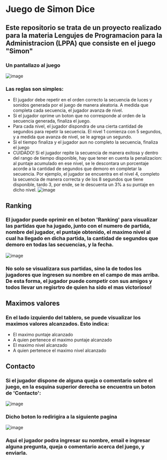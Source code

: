 # Juego de Simon Dice

## Este repositorio se trata de un proyecto realizado para la materia Lengujes de Programacion para la Administracion (LPPA) que consiste en el juego "Simon"

### Un pantallazo al juego
![image](https://github.com/FacuKopech/simon-dice/assets/63883859/7d6e20ae-dfc8-4a0c-b603-b2a9fa791694)

### Las reglas son simples:
* El jugador debe repetir en el orden correcto la secuencia de luces y sonidos generada por el juego de manera aleatoria. A medida que completa cada secuencia, el jugador avanza de nivel.
* Si el jugador oprime un boton que no corresponde al orden de la secuencia generada, finaliza el juego. 
* Para cada nivel, el jugador dispondra de una cierta cantidad de segundos para repetir la secuencia. El nivel 1 comienza con 5 segundos, y a medida que avanza de nivel, se le agrega un segundo. 
* Si el tiempo finaliza y el jugador aun no completo la secuencia, finaliza el juego
* CUIDADO! Si el jugador repite la secuencia de manera exitosa y dentro del rango de tiempo disponible, hay que tener en cuenta la penalizacion: al puntaje acumulado en ese nivel, se le descontara un porcentaje acorde a la cantidad de segundos que demoro en completar la secuencia. Por ejemplo, el jugador se encuentra en el nivel 4, completo la secuencia de manera correcta y de los 8 segundos que tiene disponible, tardo 3, por ende, se le descuenta un 3% a su puntaje en dicho nivel.
![image](https://github.com/FacuKopech/simon-dice/assets/63883859/fd63f7f4-2580-4cd7-95ce-24577c2d4527)

## Ranking
### El jugador puede oprimir en el boton 'Ranking' para visualizar las partidas que ha jugado, junto con el numero de partida, nombre del jugador, el puntaje obtenido, el maximo nivel al cual ha llegado en dicha partida, la cantidad de segundos que demoro en todas las secuencias, y la fecha.
![image](https://github.com/FacuKopech/simon-dice/assets/63883859/f9f6d22a-7e0f-4356-8ec8-711727ab8c56)

### No solo se visualizara sus partidas, sino la de todos los jugadores que ingresen su nombre en el campo de mas arriba. De esta forma, el jugador puede competir con sus amigos y todos llevar un regisrtro de quien ha sido el mas victorioso!

## Maximos valores
### En el lado izquierdo del tablero, se puede visualizar los maximos valores alcanzados. Esto indica:
* El maximo puntaje alcanzado
* A quien pertenece el maximo puntaje alcanzado
* El maximo nivel alcanzado
* A quien pertenece el maximo nivel alcanzado

## Contacto

### Si el jugador dispone de alguna queja o comentario sobre el juego, en la esquina superior derecha se encuentra un boton de 'Contacto':
![image](https://github.com/FacuKopech/simon-dice/assets/63883859/d27576a3-8373-44b6-8a9a-da3158d9413d)

### Dicho boton lo redirigira a la siguiente pagina
![image](https://github.com/FacuKopech/simon-dice/assets/63883859/82748cc6-363b-4ade-9404-869c994e4654)

### Aqui el jugador podra ingresar su nombre, email e ingresar alguna pregunta, queja o comentario acerca del juego, y enviarla.

